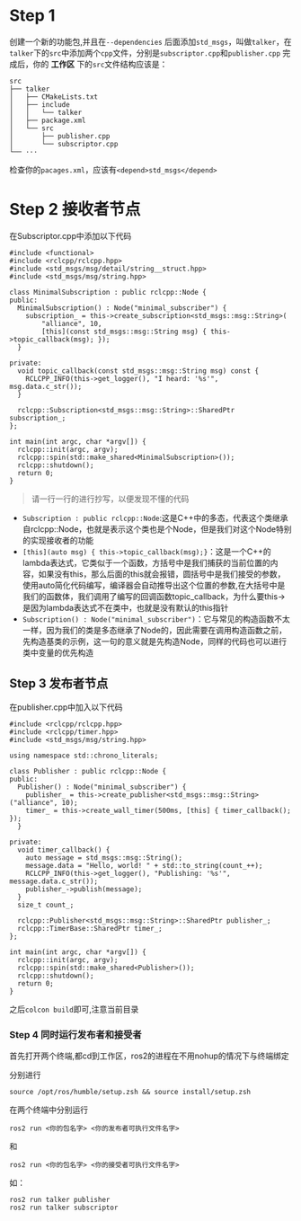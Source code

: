 # Step 1
创建一个新的功能包,并且在`--dependencies` 后面添加`std_msgs`，叫做`talker`，在`talker`下的`src`中添加两个`cpp`文件，分别是`subscriptor.cpp`和`publisher.cpp`
完成后，你的 __工作区__ 下的`src`文件结构应该是：
```
src
├── talker
│   ├── CMakeLists.txt
│   ├── include
│   │   └── talker
│   ├── package.xml
│   └── src
│       ├── publisher.cpp
│       └── subscriptor.cpp
└── ···
```

检查你的`pacages.xml`，应该有`<depend>std_msgs</depend>`

# Step 2 接收者节点
在Subscriptor.cpp中添加以下代码
```[c++]
#include <functional>
#include <rclcpp/rclcpp.hpp>
#include <std_msgs/msg/detail/string__struct.hpp>
#include <std_msgs/msg/string.hpp>

class MinimalSubscription : public rclcpp::Node {
public:
  MinimalSubscription() : Node("minimal_subscriber") {
    subscription_ = this->create_subscription<std_msgs::msg::String>(
        "alliance", 10,
        [this](const std_msgs::msg::String msg) { this->topic_callback(msg); });
  }

private:
  void topic_callback(const std_msgs::msg::String msg) const {
    RCLCPP_INFO(this->get_logger(), "I heard: '%s'", msg.data.c_str());
  }

  rclcpp::Subscription<std_msgs::msg::String>::SharedPtr subscription_;
};

int main(int argc, char *argv[]) {
  rclcpp::init(argc, argv);
  rclcpp::spin(std::make_shared<MinimalSubscription>());
  rclcpp::shutdown();
  return 0;
}
```

> 请一行一行的进行抄写，以便发现不懂的代码
- `Subscription : public rclcpp::Node`:这是C++中的多态，代表这个类继承自rclcpp::Node，也就是表示这个类也是个Node，但是我们对这个Node特别的实现接收者的功能
- `[this](auto msg) { this->topic_callback(msg);}`：这是一个C++的lambda表达式，它类似于一个函数，方括号中是我们捕获的当前位置的内容，如果没有this，那么后面的this就会报错，圆括号中是我们接受的参数，使用auto简化代码编写，编译器会自动推导出这个位置的参数,在大括号中是我们的函数体，我们调用了编写的回调函数topic_callback，为什么要this-> 是因为lambda表达式不在类中，也就是没有默认的this指针
- `Subscription() : Node("minimal_subscriber")`：它与常见的构造函数不太一样，因为我们的类是多态继承了Node的，因此需要在调用构造函数之前，先构造基类的示例，这一句的意义就是先构造Node，同样的代码也可以进行类中变量的优先构造

## Step 3 发布者节点
在publisher.cpp中加入以下代码
```
#include <rclcpp/rclcpp.hpp>
#include <rclcpp/timer.hpp>
#include <std_msgs/msg/string.hpp>

using namespace std::chrono_literals;

class Publisher : public rclcpp::Node {
public:
  Publisher() : Node("minimal_subscriber") {
    publisher_ = this->create_publisher<std_msgs::msg::String>("alliance", 10);
    timer_ = this->create_wall_timer(500ms, [this] { timer_callback(); });
  }

private:
  void timer_callback() {
    auto message = std_msgs::msg::String();
    message.data = "Hello, world! " + std::to_string(count_++);
    RCLCPP_INFO(this->get_logger(), "Publishing: '%s'", message.data.c_str());
    publisher_->publish(message);
  }
  size_t count_;

  rclcpp::Publisher<std_msgs::msg::String>::SharedPtr publisher_;
  rclcpp::TimerBase::SharedPtr timer_;
};

int main(int argc, char *argv[]) {
  rclcpp::init(argc, argv);
  rclcpp::spin(std::make_shared<Publisher>());
  rclcpp::shutdown();
  return 0;
}
```
之后`colcon build`即可,注意当前目录

### Step 4 同时运行发布者和接受者
首先打开两个终端,都cd到工作区，ros2的进程在不用nohup的情况下与终端绑定

分别进行
```
source /opt/ros/humble/setup.zsh && source install/setup.zsh  
```

在两个终端中分别运行
```
ros2 run <你的包名字> <你的发布者可执行文件名字>
```
和
```
ros2 run <你的包名字> <你的接受者可执行文件名字>
```
如：
```
ros2 run talker publisher
ros2 run talker subscriptor
```